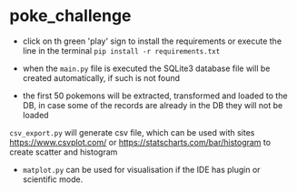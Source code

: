 # poke_challenge

* click on th green 'play' sign to install the requirements or execute the line in the terminal
`pip install -r requirements.txt`

* when the `main.py` file is executed the SQLite3 database file will be created automatically, if such is not found
* the first 50 pokemons will be extracted, transformed and loaded to the DB, in case some of the records are already
in the DB they will not be loaded

`csv_export.py` will generate csv file, which can be used with sites https://www.csvplot.com/ or https://statscharts.com/bar/histogram
to create scatter and histogram

* `matplot.py` can be used for visualisation if the IDE has plugin or scientific mode.